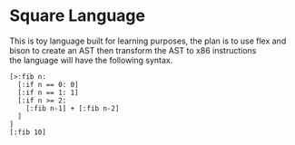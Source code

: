 # Square Language 

This is toy language built for learning purposes, the plan is to use flex and bison
to create an AST then transform the AST to x86 instructions  
the language will have the following syntax.

```
[>:fib n:
  [:if n == 0: 0]
  [:if n == 1: 1]
  [:if n >= 2: 
    [:fib n-1] + [:fib n-2]
  ]
]
[:fib 10]
```

